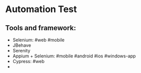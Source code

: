 # Automation Test


## Tools and framework:

- Selenium: #web #mobile
- JBehave
- Serenity
- Appium + Selenium: #mobile #android #ios #windows-app
- Cypress: #web
- 

